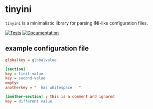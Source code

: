 # tinyini

`tinyini` is a minimalistic library for parsing INI-like configuration
files.

[![Tests](https://img.shields.io/github/workflow/status/susji/tinyini/Go?label=tests)](https://github.com/susji/tinyini/actions/workflows/go.yml)
[![Documentation](https://img.shields.io/badge/godoc-reference-blue.svg?label=pkg.go.dev)](https://pkg.go.dev/github.com/susji/tinyini)

## example configuration file

``` ini
globalkey = globalvalue

[section]
key = first-value
key = second-value
empty=
anotherkey = "  has whitespace   "

[änöther-section] ; this is a comment and ignored
key = different value
```
